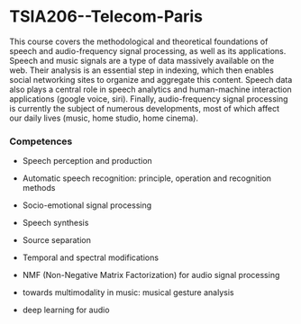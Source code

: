 # TSIA206--Telecom-Paris

This course covers the methodological and theoretical foundations of speech and audio-frequency signal processing, as well as its applications. Speech and music signals are a type of data massively available on the web. Their analysis is an essential step in indexing, which then enables social networking sites to organize and aggregate this content. Speech data also plays a central role in speech analytics and human-machine interaction applications (google voice, siri). Finally, audio-frequency signal processing is currently the subject of numerous developments, most of which affect our daily lives (music, home studio, home cinema).

### Competences

- Speech perception and production

- Automatic speech recognition: principle, operation and recognition methods

- Socio-emotional signal processing 

- Speech synthesis

- Source separation

- Temporal and spectral modifications

- NMF (Non-Negative Matrix Factorization) for audio signal processing 

- towards multimodality in music: musical gesture analysis

- deep learning for audio

  
